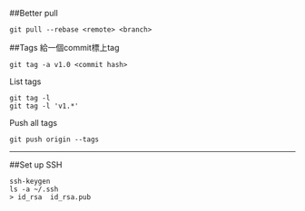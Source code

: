 ##Better pull
```
git pull --rebase <remote> <branch>
```

##Tags
給一個commit標上tag
```
git tag -a v1.0 <commit hash>
```

List tags
```
git tag -l
git tag -l 'v1.*'
```

Push all tags
```
git push origin --tags
```

------

##Set up SSH
```
ssh-keygen
ls -a ~/.ssh
> id_rsa  id_rsa.pub 
```
